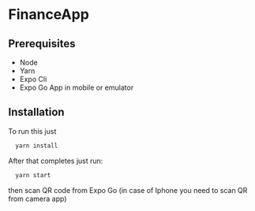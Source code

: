 # FinanceApp

## Prerequisites
* Node
* Yarn
* Expo Cli
* Expo Go App in mobile or emulator
## Installation

To run this just 

```bash
  yarn install
```
After that completes just run:    
```bash
  yarn start
```
then scan QR code from Expo Go
(in case of Iphone you need to scan QR from camera app)

